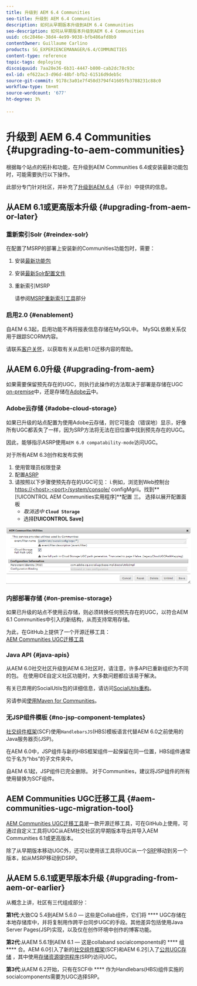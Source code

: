 ```yaml
---
title: 升级到 AEM 6.4 Communities
seo-title: 升级到 AEM 6.4 Communities
description: 如何从早期版本升级到AEM 6.4 Communities
seo-description: 如何从早期版本升级到AEM 6.4 Communities
uuid: c6c2846e-38d4-4e99-9038-bfb486afd8b9
contentOwner: Guillaume Carlino
products: SG_EXPERIENCEMANAGER/6.4/COMMUNITIES
content-type: reference
topic-tags: deploying
discoiquuid: 7aa28e36-6b31-4447-b800-cab2dc78c93c
exl-id: ef622ac3-d96d-48bf-bfb2-61516d9deb5c
source-git-commit: 9178c3a01e7f450d3794f41605fb3788231c88c0
workflow-type: tm+mt
source-wordcount: '677'
ht-degree: 3%

---
```


# 升级到 AEM 6.4 Communities {#upgrading-to-aem-communities}

根据每个站点的拓扑和功能，在升级到AEM Communities 6.4或安装最新功能包时，可能需要执行以下操作。

此部分专门针对社区，并补充了[升级到AEM 6.4](../../help/sites-deploying/upgrade.md)（平台）中提供的信息。

## 从AEM 6.1或更高版本升级 {#upgrading-from-aem-or-later}

### 重新索引Solr {#reindex-solr}

在配置了MSRP的部署上安装新的Communities功能包时，需要：

1. 安装[最新功能包](deploy-communities.md#latestfeaturepack)
2. 安装[最新Solr配置文件](msrp.md#upgrading)
3. 重新索引MSRP

   请参阅[MSRP重新索引工具](msrp.md#msrp-reindex-tool)部分

### 启用2.0 {#enablement}

自AEM 6.3起，启用功能不再将报表信息存储在MySQL中。 MySQL依赖关系仅用于跟踪SCORM内容。

请联系[客户关怀](https://helpx.adobe.com/cn/marketing-cloud/contact-support.html)，以获取有关从启用1.0迁移内容的帮助。

## 从AEM 6.0升级 {#upgrading-from-aem}

如果需要保留预先存在的UGC，则执行此操作的方法取决于部署是存储在UGC [on-premise](#on-premise-storage)中，还是存储在[Adobe云](#adobe-cloud-storage)中。

### Adobe云存储 {#adobe-cloud-storage}

如果已升级的站点配置为使用Adobe云存储，则它可能会（错误地）显示，好像所有UGC都丢失了一样，因为SRP方法将无法在旧位置中找到预先存在的UGC。

因此，能够指示ASRP使用`AEM 6.0 compatability-mode`访问UGC。

对于所有AEM 6.3创作和发布实例

1. 使用管理员权限登录
2. 配置[ASRP](asrp.md)
3. 请按照以下步骤使预先存在的UGC可见：
i.例如，浏览到Web控制台
   [https://&lt;host>:&lt;port>/system/console/](http://localhost:4502/system/console/configMgr)
configMgrii。找到**[!UICONTROL AEM Communities实用程序]**配置
三。 选择以展开配置面板
   * *取消选中* **`Cloud Storage`**
   * 选择&#x200B;**[!UICONTROL Save]**

![chlimage_1-126](assets/chlimage_1-126.png)

### 内部部署存储 {#on-premise-storage}

如果已升级的站点不使用云存储，则必须转换任何预先存在的UGC，以符合AEM 6.1 Communities中引入的新结构，从而支持常用存储。

为此，在GitHub上提供了一个开源迁移工具：\
[AEM Communities UGC迁移工具](https://github.com/Adobe-Marketing-Cloud/communities-ugc-migration)

### Java API {#java-apis}

从AEM 6.0社交社区升级到AEM 6.3社区时，请注意，许多API已重新组织为不同的包。 在使用IDE自定义社区功能时，大多数问题都应该易于解决。

有关已弃用的SocialUtils包的详细信息，请访问[SocialUtils重构](socialutils.md)。

另请参阅[使用Maven for Communities](maven.md)。

### 无JSP组件模板 {#no-jsp-component-templates}

[社交组件框架](scf.md)(SCF)使用`HandlebarsJS`(HBS)模板语言代替AEM 6.0之前使用的Java服务器页(JSP)。

在AEM 6.0中，JSP组件与新的HBS框架组件一起保留在同一位置，HBS组件通常位于名为“hbs”的子文件夹中。

自AEM 6.1起，JSP组件已完全删除。 对于Communities，建议将JSP组件的所有使用替换为SCF组件。

## AEM Communities UGC迁移工具 {#aem-communities-ugc-migration-tool}

[AEM Communities UGC迁移工具](https://github.com/Adobe-Marketing-Cloud/communities-ugc-migration)是一款开源迁移工具，可在GitHub上使用，可通过自定义工具将UGC从AEM社交社区的早期版本导出并导入AEM Communities 6.1或更高版本。

除了从早期版本移动UGC外，还可以使用该工具将UGC从一个[SRP](working-with-srp.md)移动到另一个版本，如从MSRP移动到DSRP。

## 从AEM 5.6.1或更早版本升级 {#upgrading-from-aem-or-earlier}

从概念上讲，社区有三代组成部分：

**第1代**:大致CQ 5.4到AEM 5.6.0 — 这些是Collab组件，它们将 **** UGC存储在本地存储库中，并将复制用作跨平台同步UGC的手段。其他差异包括使用Java Server Pages(JSP)实现，以及仅在创作环境中创作的博客功能。

**第2代**:从AEM 5.6.1到AEM 6.1 — 这是collaband socialcomponents的 **** 组 **** 合。AEM 6.0引入了新的[社交组件框架](scf.md)(SCF)和AEM 6.2引入了[公共UGC存储](working-with-srp.md) ，其中使用[存储资源提供程序](srp.md)(SRP)访问UGC。

**第3代**:从AEM 6.2开始，只有在SCF中 **** 作为Handlebars(HBS)组件实施的socialcomponents需要为UGC选择SRP。
